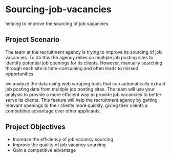 # Sourcing-job-vacancies
helping to improve the sourcing of job vacancies

## Project Scenario

The team at the recruitment agency is trying to improve its sourcing of job vacancies. To do this the agency relies on multiple job posting sites to identify potential job openings for its clients. However, manually searching through each site is time-consuming and often leads to missed opportunities.  

we analyze the data using web scraping tools that can automatically extract job posting data from multiple job posting sites.  The team will use your analysis to provide a more efficient way to provide job vacancies to better serve its clients. This feature will help the recruitment agency by getting relevant openings to their clients more quickly, giving their clients a competitive advantage over other applicants.

## Project Objectives
- Increase the efficiency of job vacancy sourcing
- Improve the quality of job vacancy sourcing  
- Gain a competitive advantage  
